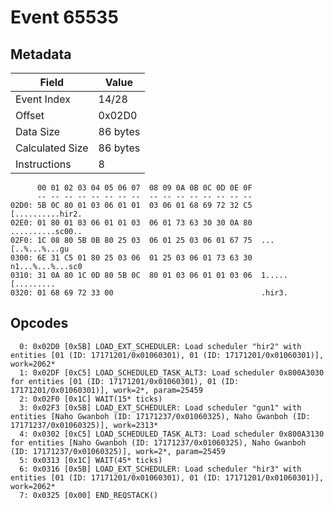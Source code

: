 # Event 65535

## Metadata

| Field           | Value    |
|-----------------|----------|
| Event Index     | 14/28    |
| Offset          | 0x02D0   |
| Data Size       | 86 bytes |
| Calculated Size | 86 bytes |
| Instructions    | 8        |

```
      00 01 02 03 04 05 06 07  08 09 0A 0B 0C 0D 0E 0F
      -- -- -- -- -- -- -- --  -- -- -- -- -- -- -- --
02D0: 5B 0C 80 01 03 06 01 01  03 06 01 68 69 72 32 C5  [..........hir2.
02E0: 01 80 01 03 06 01 01 03  06 01 73 63 30 30 0A 80  ..........sc00..
02F0: 1C 08 80 5B 0B 80 25 03  06 01 25 03 06 01 67 75  ...[..%...%...gu
0300: 6E 31 C5 01 80 25 03 06  01 25 03 06 01 73 63 30  n1...%...%...sc0
0310: 31 0A 80 1C 0D 80 5B 0C  80 01 03 06 01 01 03 06  1.....[.........
0320: 01 68 69 72 33 00                                 .hir3.          
```

## Opcodes

```
  0: 0x02D0 [0x5B] LOAD_EXT_SCHEDULER: Load scheduler "hir2" with entities [01 (ID: 17171201/0x01060301), 01 (ID: 17171201/0x01060301)], work=2062*
  1: 0x02DF [0xC5] LOAD_SCHEDULED_TASK_ALT3: Load scheduler 0x800A3030 for entities [01 (ID: 17171201/0x01060301), 01 (ID: 17171201/0x01060301)], work=2*, param=25459
  2: 0x02F0 [0x1C] WAIT(15* ticks)
  3: 0x02F3 [0x5B] LOAD_EXT_SCHEDULER: Load scheduler "gun1" with entities [Naho Gwanboh (ID: 17171237/0x01060325), Naho Gwanboh (ID: 17171237/0x01060325)], work=2313*
  4: 0x0302 [0xC5] LOAD_SCHEDULED_TASK_ALT3: Load scheduler 0x800A3130 for entities [Naho Gwanboh (ID: 17171237/0x01060325), Naho Gwanboh (ID: 17171237/0x01060325)], work=2*, param=25459
  5: 0x0313 [0x1C] WAIT(45* ticks)
  6: 0x0316 [0x5B] LOAD_EXT_SCHEDULER: Load scheduler "hir3" with entities [01 (ID: 17171201/0x01060301), 01 (ID: 17171201/0x01060301)], work=2062*
  7: 0x0325 [0x00] END_REQSTACK()
```
